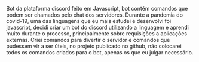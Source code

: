 Bot da plataforma discord feito em Javascript, bot contém comandos que podem ser chamados pelo chat dos servidores.
Durante a pandemia do covid-19, uma das linguagens que eu mais estudei e desenvolvi foi javascript, decidi criar um bot do discord utilizando a linguagem e aprendi muito durante o processo, principalmente sobre requisições a aplicações externas. Criei comandos para divertir o servidor e comandos que pudessem vir a ser úteis, no projeto publicado no github, não colocarei todos os comandos criados para o bot, apenas os que eu julgar necessário.
